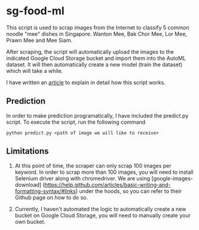 # sg-food-ml

This script is used to scrap images from the Internet to classify 5 common noodle "mee" dishes in Singapore. Wanton Mee, Bak Chor Mee, Lor Mee, Prawn Mee and Mee Siam. 

After scraping, the script will automatically upload the images to the indicated Google Cloud Storage bucket and import them into the AutoML dataset. It will then automatically create a new model (train the dataset) which will take a while.

I have written an [article](https://blog.darrenong.me/classifying-the-different-type-of-singapore-noodle-mee-dishes-using-google-automl/) to explain in detail how this script works.

## Prediction

In order to make prediction programatically, I have included the predict.py script. To execute the script, run the following command

```
python predict.py <path of image we will like to receive>
```

## Limitations

1. At this point of time, the scraper can only scrap 100 images per keyword. In order to scrap more than 100 images, you will need to install Selenium driver along with chromedriver. We are using [google-images-download] (https://help.github.com/articles/basic-writing-and-formatting-syntax/#links) under the hoods, so you can refer to their Github page on how to do so.

2. Currently, I haven't automated the logic to automatically create a new bucket on Google Cloud Storage, you will need to manually create your own bucket.

